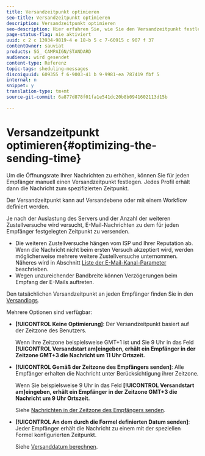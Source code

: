 ```yaml
---
title: Versandzeitpunkt optimieren
seo-title: Versandzeitpunkt optimieren
description: Versandzeitpunkt optimieren
seo-description: Hier erfahren Sie, wie Sie den Versandzeitpunkt festlegen und die Öffnungsrate Ihrer Nachrichten verbessern.
page-status-flag: nie aktiviert
uuid: c 2 c 13934-9819-4 e 18-b 5 c 7-60915 c 907 f 37
contentOwner: sauviat
products: SG_ CAMPAIGN/STANDARD
audience: wird gesendet
content-type: Referenz
topic-tags: sheduling-messages
discoiquuid: 609355 f 6-9003-41 b 9-9981-ea 787419 fbf 5
internal: n
snippet: y
translation-type: tm+mt
source-git-commit: 6a877d878f01fa1e541dc20b8b0941602113d15b

---
```



# Versandzeitpunkt optimieren{#optimizing-the-sending-time}

Um die Öffnungsrate Ihrer Nachrichten zu erhöhen, können Sie für jeden Empfänger manuell einen Versandzeitpunkt festlegen. Jedes Profil erhält dann die Nachricht zum spezifizierten Zeitpunkt.

Der Versandzeitpunkt kann auf Versandebene oder mit einem Workflow definiert werden.

Je nach der Auslastung des Servers und der Anzahl der weiteren Zustellversuche wird versucht, E-Mail-Nachrichten zu dem für jeden Empfänger festgelegten Zeitpunkt zu versenden.

* Die weiteren Zustellversuche hängen vom ISP und Ihrer Reputation ab. Wenn die Nachricht nicht beim ersten Versuch akzeptiert wird, werden möglicherweise mehrere weitere Zustellversuche unternommen. Näheres wird in Abschnitt [Liste der E-Mail-Kanal-Parameter](../../administration/using/configuring-email-channel.md) beschrieben.
* Wegen unzureichender Bandbreite können Verzögerungen beim Empfang der E-Mails auftreten.

Den tatsächlichen Versandzeitpunkt an jeden Empfänger finden Sie in den [Versandlogs](../../sending/using/monitoring-a-delivery.md#sending-logs).

Mehrere Optionen sind verfügbar:

* **[!UICONTROL Keine Optimierung]**: Der Versandzeitpunkt basiert auf der Zeitzone des Benutzers.

   Wenn Ihre Zeitzone beispielsweise GMT+1 ist und Sie 9 Uhr in das Feld **[!UICONTROL Versandstart am]eingeben, erhält ein Empfänger in der Zeitzone GMT+3 die Nachricht um 11 Uhr Ortszeit.**

* **[!UICONTROL Gemäß der Zeitzone des Empfängers senden]**: Alle Empfänger erhalten die Nachricht unter Berücksichtigung ihrer Zeitzone.

   Wenn Sie beispielsweise 9 Uhr in das Feld **[!UICONTROL Versandstart am]eingeben, erhält ein Empfänger in der Zeitzone GMT+3 die Nachricht um 9 Uhr Ortszeit.**

   Siehe [Nachrichten in der Zeitzone des Empfängers senden](../../sending/using/sending-messages-at-the-recipient-s-time-zone.md).

* **[!UICONTROL An dem durch die Formel definierten Datum senden]**: Jeder Empfänger erhält die Nachricht zu einem mit der speziellen Formel konfigurierten Zeitpunkt.

   Siehe [Versanddatum berechnen](../../sending/using/computing-the-sending-date.md).

